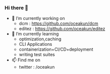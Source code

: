 ### Hi there 👋


- 🔭 I’m currently working on
  - dcm : https://github.com/oceakun/dcm
  - editez : https://github.com/oceakun/editez
- 🌱 I’m currently learning 
  - optimization,caching
  - CLI Applications
  - containerization+CI/CD+deployment
  - writing test suites 
- 📫 Find me on
  - twitter : /oceakun
